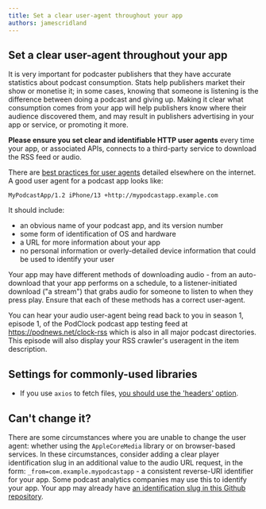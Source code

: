 ```yaml
---
title: Set a clear user-agent throughout your app
authors: jamescridland
---
```


## Set a clear user-agent throughout your app

It is very important for podcaster publishers that they have accurate statistics about podcast consumption. Stats help publishers market their show or monetise it; in some cases, knowing that someone is listening is the difference between doing a podcast and giving up. Making it clear what consumption comes from your app will help publishers know where their audience discovered them, and may result in publishers advertising in your app or service, or promoting it more.

**Please ensure you set clear and identifiable HTTP user agents** every time your app, or associated APIs, connects to a third-party service to download the RSS feed or audio. 

There are [best practices for user agents](https://developers.whatismybrowser.com/learn/user-agent-best-practices/) detailed elsewhere on the internet. A good user agent for a podcast app looks like:

`MyPodcastApp/1.2 iPhone/13 +http://mypodcastapp.example.com`

It should include:
* an obvious name of your podcast app, and its version number
* some form of identification of OS and hardware
* a URL for more information about your app
* no personal information or overly-detailed device information that could be used to identify your user

<i class="far fa-lightbulb"></i> Your app may have different methods of downloading audio - from an auto-download that your app performs on a schedule, to a listener-initiated download ("a stream") that grabs audio for someone to listen to when they press play. Ensure that each of these methods has a correct user-agent.

<i class="far fa-lightbulb"></i> You can hear your audio user-agent being read back to you in season 1, episode 1, of the PodClock podcast app testing feed at https://podnews.net/clock-rss which is also in all major podcast directories. This episode will also display your RSS crawler's useragent in the item description.

## Settings for commonly-used libraries

* If you use `axios` to fetch files, [you should use the 'headers' option](https://masteringjs.io/tutorials/axios/user-agent).

## Can't change it?

There are some circumstances where you are unable to change the user agent: whether using the `AppleCoreMedia` library or on browser-based services. In these circumstances, consider adding a clear player identification slug in an additional value to the audio URL request, in the form: `_from=com.example.mypodcastapp` - a consistent reverse-URI identifier for your app. Some podcast analytics companies may use this to identify your app. Your app may already have [an identification slug in this Github repository](https://github.com/opawg/podcast-rss-useragents).

